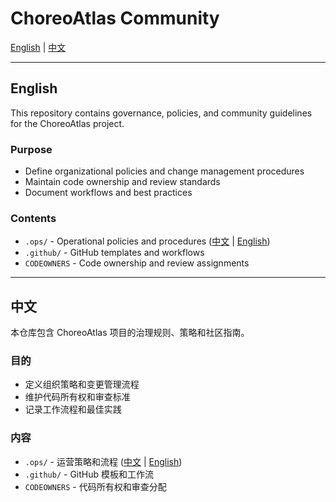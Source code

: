 # ChoreoAtlas Community

[English](#english) | [中文](#中文)

---

## English

This repository contains governance, policies, and community guidelines for the ChoreoAtlas project.

### Purpose

- Define organizational policies and change management procedures
- Maintain code ownership and review standards
- Document workflows and best practices

### Contents

- `.ops/` - Operational policies and procedures ([中文](.ops/guard.zh.md) | [English](.ops/guard.en.md))
- `.github/` - GitHub templates and workflows
- `CODEOWNERS` - Code ownership and review assignments

---

## 中文

本仓库包含 ChoreoAtlas 项目的治理规则、策略和社区指南。

### 目的

- 定义组织策略和变更管理流程
- 维护代码所有权和审查标准
- 记录工作流程和最佳实践

### 内容

- `.ops/` - 运营策略和流程 ([中文](.ops/guard.zh.md) | [English](.ops/guard.en.md))
- `.github/` - GitHub 模板和工作流
- `CODEOWNERS` - 代码所有权和审查分配